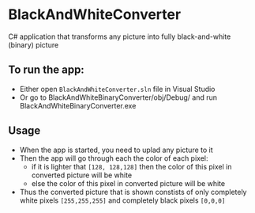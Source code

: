 # BlackAndWhiteConverter
C# application that transforms any picture into fully black-and-white (binary) picture

## To run the app:
- Either open `BlackAndWhiteConverter.sln` file in Visual Studio
- Or go to BlackAndWhiteBinaryConverter/obj/Debug/ and run BlackAndWhiteBinaryConverter.exe

## Usage
- When the app is started, you need to uplad any picture to it
- Then the app will go through each the color of each pixel:
  - if it is lighter that `[128, 128,128]` then the color of this pixel in converted picture will be white
  - else the color of this pixel in converted picture will be white
- Thus the converted picture that is shown constists of only completely white pixels `[255,255,255]` and completely black pixels `[0,0,0]`
  
